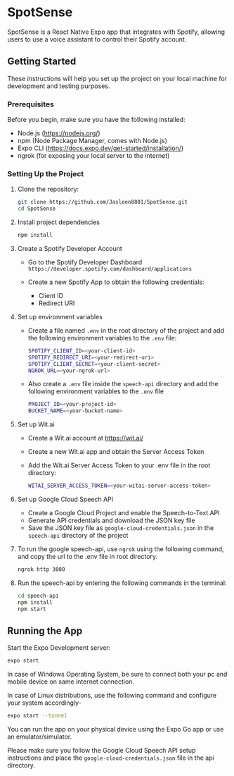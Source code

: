 # SpotSense

SpotSense is a React Native Expo app that integrates with Spotify, allowing users to use a voice assistant to control their Spotify account.

## Getting Started

These instructions will help you set up the project on your local machine for development and testing purposes.

### Prerequisites

Before you begin, make sure you have the following installed:

- Node.js (https://nodejs.org/)
- npm (Node Package Manager, comes with Node.js)
- Expo CLI (https://docs.expo.dev/get-started/installation/)
- ngrok (for exposing your local server to the internet)

### Setting Up the Project

1. Clone the repository:

   ```bash
   git clone https://github.com/Jasleen8801/SpotSense.git
   cd SpotSense
   ```

2. Install project dependencies

   ```bash
   npm install
   ```

3. Create a Spotify Developer Account

   - Go to the Spotify Developer Dashboard `https://developer.spotify.com/dashboard/applications`

   - Create a new Spotify App to obtain the following credentials:
     - Client ID
     - Redirect URI

4. Set up environment variables

   - Create a file named `.env` in the root directory of the project and add the following environment variables to the `.env` file:

     ```bash
     SPOTIFY_CLIENT_ID=<your-client-id>
     SPOTIFY_REDIRECT_URI=<your-redirect-uri>
     SPOTIFY_CLIENT_SECRET=<your-client-secret>
     NGROK_URL=<your-ngrok-url>
     ```

   - Also create a `.env` file inside the `speech-api` directory and add the following environment variables to the `.env` file
     ```bash
     PROJECT_ID=<your-project-id>
     BUCKET_NAME=<your-bucket-name>
     ```

5. Set up Wit.ai

   - Create a Wit.ai account at https://wit.ai/
   - Create a new Wit.ai app and obtain the Server Access Token
   - Add the Wit.ai Server Access Token to your .env file in the root directory:

      ```bash
      WITAI_SERVER_ACCESS_TOKEN=<your-witai-server-access-token>
      ```

6. Set up Google Cloud Speech API

   - Create a Google Cloud Project and enable the Speech-to-Text API
   - Generate API credentials and download the JSON key file
   - Save the JSON key file as `google-cloud-credentials.json` in the `speech-api` directory of the project

7. To run the google speech-api, use `ngrok` using the following command, and copy the url to the .env file in root directory.

   ```bash
   ngrok http 3000
   ```

8. Run the speech-api by entering the following commands in the terminal:

   ```bash
   cd speech-api
   npm install
   npm start
   ```

## Running the App

Start the Expo Development server:

```bash
expo start
```

In case of Windows Operating System, be sure to connect both your pc and mobile device on same internet connection.

In case of Linux distributions, use the following command and configure your system accordingly-

```bash
expo start --tunnel
```

You can run the app on your physical device using the Expo Go app or use an emulator/simulator.

Please make sure you follow the Google Cloud Speech API setup instructions and place the `google-cloud-credentials.json` file in the api directory.
